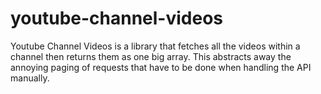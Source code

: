 # youtube-channel-videos
Youtube Channel Videos is a library that fetches all the videos within a channel then returns them as one big array. This abstracts away the annoying paging of requests that have to be done when handling the API manually.
